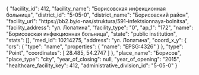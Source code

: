 {
    "facility_id": 412,
    "facility_name": "Борисовская инфекционная больница",
    "district_id": "5-05-0",
    "district_name": "Борисовский район",
    "facility_url": "https:\/\/bb2.by\/o-nas\/struktura\/591-infektsionnaya-bolnitsa",
    "facility_address": "ул. Лопатина",
    "facility_type": "0",
    "ap_1": "172",
    "name": "Борисовская инфекционная больница",
    "state": "public institution",
    "stats": [],
    "med_id": 10214275,
    "address": "ул. Лопатина",
    "coord_x_y": {
        "crs": {
            "type": "name",
            "properties": {
                "name": "EPSG:4326"
            }
        },
        "type": "Point",
        "coordinates": [
            28.485,
            54.2747
        ]
    },
    "place_name": "Борисов",
    "place_type": "city",
    "year_of_closing": null,
    "year_of_opening": "2015",
    "healthcare_facility_key": 412,
    "administrative_division_id": "5-05-0"
}